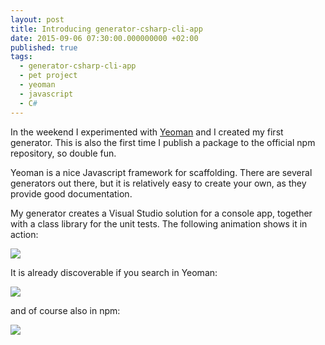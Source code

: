 ```yaml
---
layout: post
title: Introducing generator-csharp-cli-app
date: 2015-09-06 07:30:00.000000000 +02:00
published: true
tags:
  - generator-csharp-cli-app
  - pet project
  - yeoman
  - javascript
  - C#
---
```


In the weekend I experimented with <a href="http://yeoman.io/">Yeoman</a> and I
created my first generator. This is also the first time I publish a package to
the official npm repository, so double fun.<!--more-->

Yeoman is a nice Javascript framework for scaffolding. There are several
generators out there, but it is relatively easy to create your own, as they
provide good documentation.

My generator creates a Visual Studio solution for a console app, together with a
class library for the unit tests. The following animation shows it in action:

<img src="{{ site.baseurl }}/assets/2015/09/generator-csharp-cli-app-in-action.gif" />

It is already discoverable if you search in Yeoman:

<img src="{{ site.baseurl }}/assets/2015/09/yeoman-generator-csharp-cli-app.png" />

and of course also in npm:

<img src="{{ site.baseurl }}/assets/2015/09/npm-generator-csharp-cli-app.png" />
